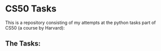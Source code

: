 # CS50 Tasks

This is a repository consisting of my attempts at the python tasks part of CS50 (a course by Harvard):

## The Tasks:
